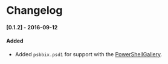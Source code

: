 # Changelog

#### [0.1.2] - 2016-09-12
#### Added

- Added `psbbix.psd1` for support with the [PowerShellGallery](https://www.powershellgallery.com).

